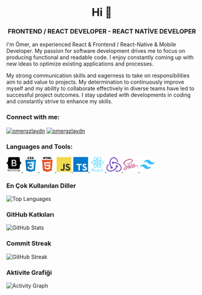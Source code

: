 
<h1 align="center">Hi 👋</h1>
<h3 align="center">FRONTEND / REACT DEVELOPER - REACT NATİVE DEVELOPER</h3>

I'm Ömer, an experienced React & Frontend / React-Native & Mobile Developer. My passion for software development drives me to focus on producing functional and readable code. I enjoy constantly coming up with new ideas to optimize existing applications and processes.

My strong communication skills and eagerness to take on responsibilities aim to add value to projects. My determination to continuously improve myself and my ability to collaborate effectively in diverse teams have led to successful project outcomes. I stay updated with developments in coding and constantly strive to enhance my skills.

<h3 align="left">Connect with me:</h3>
<p align="left">
<a href="https://linkedin.com/in/omergzlaydn" target="blank"><img align="center" src="https://raw.githubusercontent.com/rahuldkjain/github-profile-readme-generator/master/src/images/icons/Social/linked-in-alt.svg" alt="omergzlaydn" height="30" width="40" /></a>
<a href="https://instagram.com/omergzlaydn" target="blank"><img align="center" src="https://raw.githubusercontent.com/rahuldkjain/github-profile-readme-generator/master/src/images/icons/Social/instagram.svg" alt="omergzlaydn" height="30" width="40" /></a>
</p>

<h3 align="left">Languages and Tools:</h3>
<p align="left"> <a href="https://getbootstrap.com" target="_blank" rel="noreferrer"> <img src="https://raw.githubusercontent.com/devicons/devicon/master/icons/bootstrap/bootstrap-plain-wordmark.svg" alt="bootstrap" width="40" height="40"/> </a> <a href="https://www.w3schools.com/css/" target="_blank" rel="noreferrer"> <img src="https://raw.githubusercontent.com/devicons/devicon/master/icons/css3/css3-original-wordmark.svg" alt="css3" width="40" height="40"/> </a> <a href="https://www.w3.org/html/" target="_blank" rel="noreferrer"> <img src="https://raw.githubusercontent.com/devicons/devicon/master/icons/html5/html5-original-wordmark.svg" alt="html5" width="40" height="40"/> </a> <a href="https://developer.mozilla.org/en-US/docs/Web/JavaScript" target="_blank" rel="noreferrer"> <img src="https://raw.githubusercontent.com/devicons/devicon/master/icons/javascript/javascript-original.svg" alt="javascript" width="40" height="40"/> </a> <a href="https://nodejs.org" target="_blank" rel="noreferrer"> <img src="https://raw.githubusercontent.com/devicons/devicon/6910f0503efdd315c8f9b858234310c06e04d9c0/icons/typescript/typescript-original.svg" alt="TypeScript" width="40" height="40"/> </a> <a href="https://reactjs.org/" target="_blank" rel="noreferrer"> <img src="https://raw.githubusercontent.com/devicons/devicon/master/icons/react/react-original-wordmark.svg" alt="react" width="40" height="40"/> </a> <a href="https://redux.js.org" target="_blank" rel="noreferrer"> <img src="https://raw.githubusercontent.com/devicons/devicon/master/icons/redux/redux-original.svg" alt="redux" width="40" height="40"/> </a> <a href="https://sass-lang.com" target="_blank" rel="noreferrer"> <img src="https://raw.githubusercontent.com/devicons/devicon/master/icons/sass/sass-original.svg" alt="sass" width="40" height="40"/> <img src="https://raw.githubusercontent.com/devicons/devicon/6910f0503efdd315c8f9b858234310c06e04d9c0/icons/tailwindcss/tailwindcss-original.svg" alt="tailwindcss" width="40" height="40"/> </a> </p>

### En Çok Kullanılan Diller
![Top Languages](https://github-readme-stats.vercel.app/api/top-langs/?username=omergzlaydn&layout=compact&langs_count=8&theme=dark)

### GitHub Katkıları
![GitHub Stats](https://github-readme-stats.vercel.app/api?username=omergzlaydn&show_icons=true&theme=dark)

### Commit Streak
![GitHub Streak](https://github-readme-streak-stats.herokuapp.com/?user=omergzlaydn&theme=dark)

### Aktivite Grafiği
![Activity Graph](https://activity-graph.herokuapp.com/graph?username=omergzlaydn&theme=dark)



